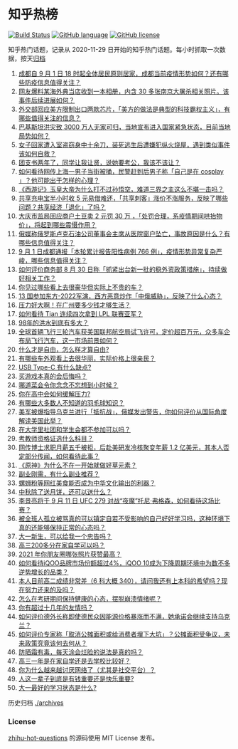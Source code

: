 # 知乎热榜
[![Build Status](https://github.com/ToWeLong/zhihu-hot-questions/workflows/CI/badge.svg)](https://github.com/ToWeLong/zhihu-hot-questions/actions)
[![GitHub language](https://img.shields.io/badge/language-golang-orange.svg)](https://golang.org/)
[![GitHub license](https://img.shields.io/github/license/ToWeLong/zhihu-hot-questions)](https://github.com/ToWeLong/zhihu-hot-questions/blob/main/LICENSE)

知乎热门话题，记录从 2020-11-29 日开始的知乎热门话题。每小时抓取一次数据，按天[归档](./archives)

<!-- BEGIN -->

1. [成都自 9 月 1 日 18 时起全体居民原则居家，成都当前疫情形势如何？还有哪些防疫信息值得关注？](https://www.zhihu.com/question/551167630)
1. [网友爆料某海外典当店收到一本相册，内含 30 多张南京大屠杀相关照片。该事件后续进展如何？](https://www.zhihu.com/question/551192807)
1. [外交部回应美方限制出口两款芯片，「美方的做法是典型的科技霸权主义」，有哪些值得关注的信息？](https://www.zhihu.com/question/551201618)
1. [巴基斯坦洪灾致 3000 万人无家可归，当地宣布进入国家紧急状态，目前当地局势如何？](https://www.zhihu.com/question/550139156)
1. [女子回家遭入室盗窃身中十余刀，装死逃生后遭嫌犯纵火烧屋，遇到类似事件该如何自救？](https://www.zhihu.com/question/551088712)
1. [团支书两年了，同学让我让贤，说她要考公，我该不该让？](https://www.zhihu.com/question/550752426)
1. [如何看待网传上海一男子当街被捅，民警赶到后男子称「自己是在 cosplay 」？他可能出于怎样的心理？](https://www.zhihu.com/question/550729670)
1. [《西游记》玉皇大帝为什么打不过孙悟空，难道三界之主这么不堪一击吗？](https://www.zhihu.com/question/550919647)
1. [共享充电宝半小时收 5 元易借难还，「共享刺客」涨价不涨服务，反映了哪些问题？共享经济「退化」了吗？](https://www.zhihu.com/question/551060269)
1. [大庆市监局回应商户土豆卖 2 元罚 30 万 ，「处罚合理，系疫情期间哄抬物价」，将起到哪些震慑作用？](https://www.zhihu.com/question/550999483)
1. [俄媒称俄罗斯卢克石油公司董事会主席从医院窗户坠亡，事故原因是什么？有哪些信息值得关注？](https://www.zhihu.com/question/551207570)
1. [9 月 1 日成都通报「本轮累计报告阳性病例 766 例」，疫情形势异常复杂严峻，哪些信息值得关注？](https://www.zhihu.com/question/551206483)
1. [如何评价商务部 8 月 30 日称「抓紧出台新一批的稳外资政策措施」，持续做好相关工作？](https://www.zhihu.com/question/550803618)
1. [你见过哪些看上去很豪华但实际上不贵的车？](https://www.zhihu.com/question/551036291)
1. [13 国参加东方-2022军演，西方恶意炒作「中俄威胁」，反映了什么心态？](https://www.zhihu.com/question/551217872)
1. [压力好大啊！在广州要多少钱才够生活？](https://www.zhihu.com/question/319719717)
1. [如何看待 Tian 连续四次拿到 LPL 联赛亚军？](https://www.zhihu.com/question/551242411)
1. [98年的洪水到底有多大？](https://www.zhihu.com/question/36227388)
1. [全球首辆飞行三轮汽车获美国联邦航空局试飞许可，定价超百万元，众多车企布局飞行汽车，这一市场前景如何？](https://www.zhihu.com/question/551061037)
1. [什么才是自由，怎么样才算自由?](https://www.zhihu.com/question/549727244)
1. [有哪些车外观看上去很华丽，实际价格上很亲民？](https://www.zhihu.com/question/551045007)
1. [USB Type-C 有什么缺点?](https://www.zhihu.com/question/37962306)
1. [买游戏本真的会后悔吗？](https://www.zhihu.com/question/545939065)
1. [哪道菜会令你念念不忘想到小时候？](https://www.zhihu.com/question/548816086)
1. [你在高中会如何缓解压力?](https://www.zhihu.com/question/550593682)
1. [有哪些大多数人不知道的羽毛球知识？](https://www.zhihu.com/question/21917140)
1. [美军被爆指导乌克兰进行「抵抗战」，俄媒发出警告，你如何评价从国际角度解读美国此举？](https://www.zhihu.com/question/550551795)
1. [在大学里社团和学生会都不参加可以吗？](https://www.zhihu.com/question/551067326)
1. [考教师资格证选什么科目？](https://www.zhihu.com/question/387626830)
1. [网传博士求职月薪五千被拒，后赴美研发冷核聚变年薪 1.2 亿美元，其本人否定部分传闻，如何看待此事？](https://www.zhihu.com/question/550982155)
1. [《原神》为什么不在一开始就做好草元素？](https://www.zhihu.com/question/542079430)
1. [副业刚需，有什么副业推荐？](https://www.zhihu.com/question/377759357)
1. [螺蛳粉等网红美食能否成为中华文化输出的利器？](https://www.zhihu.com/question/551061094)
1. [中秋除了送月饼，还可以送什么？](https://www.zhihu.com/question/550564836)
1. [李景亮将于 9 月 11 日 UFC 279 对战“夜魔”托尼·弗格森，如何看待这场比赛？](https://www.zhihu.com/question/549341459)
1. [被全班人孤立被骂真的可以镇定自若不受影响的自己好好学习吗，这种环境下真的还能够保持正常的心态吗？](https://www.zhihu.com/question/462886411)
1. [大一新生，可以给我一个忠告吗？](https://www.zhihu.com/question/551228114)
1. [高三200多分在家自学可以吗？](https://www.zhihu.com/question/550669481)
1. [2021 年你朋友圈哪张照片获赞最高？](https://www.zhihu.com/question/505025956)
1. [如何看待iQOO品牌市场份额超过4%，iQOO 10成为下降周期环境中为数不多逆势增长的品类？](https://www.zhihu.com/question/551176214)
1. [本人目前高二成绩非常差（6 科大概 340），请问我还有上本科的希望吗？现在努力还来的及吗？](https://www.zhihu.com/question/550885623)
1. [怎么在考研期间保持健康的心态，摆脱崩溃情绪呢？](https://www.zhihu.com/question/549937440)
1. [你有超过十几年的友情吗？](https://www.zhihu.com/question/550814499)
1. [如何评价德外长称即使德民众因能源价格暴涨而不满，她承诺会继续支持乌克兰？](https://www.zhihu.com/question/551179774)
1. [如何评价专家称「取消公摊面积或给消费者埋下大坑」？公摊面积受争议，未来政策究竟该何去何从？](https://www.zhihu.com/question/551173945)
1. [防晒霜有毒，每天涂会烂脸的说法是真的吗？](https://www.zhihu.com/question/548481195)
1. [高三一年是在家自学还是去学校比较好？](https://www.zhihu.com/question/550567519)
1. [你为什么越来越讨厌网络了（尤其是社交平台）？](https://www.zhihu.com/question/385397091)
1. [人这一辈子到底是有钱重要还是快乐重要?](https://www.zhihu.com/question/549922218)
1. [大一最好的学习状态是什么?](https://www.zhihu.com/question/436598583)

<!-- END -->

历史归档 [./archives](./archives)


### License
[zhihu-hot-questions](https://github.com/towelong/zhihu-hot-questions) 的源码使用 MIT License 发布。